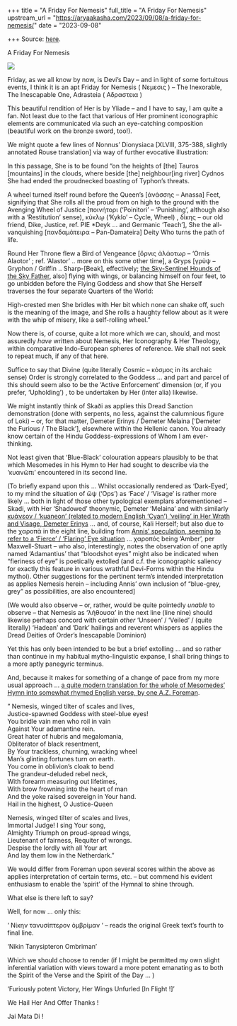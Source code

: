 +++
title = "A Friday For Nemesis"
full_title = "A Friday For Nemesis"
upstream_url = "https://aryaakasha.com/2023/09/08/a-friday-for-nemesis/"
date = "2023-09-08"

+++
Source: [here](https://aryaakasha.com/2023/09/08/a-friday-for-nemesis/).

A Friday For Nemesis

![](https://aryaakasha.files.wordpress.com/2023/09/nemesis-yliade.jpg?w=1024)

Friday, as we all know by now, is Devi’s Day – and in light of some fortuitous events, I think it is an apt Friday for Nemesis ( Νεμεσις ) – The Inexorable, The Inescapable One, Adrasteia ( Αδραστεια )

This beautiful rendition of Her is by Yliade – and I have to say, I am quite a fan. Not least due to the fact that various of Her prominent iconographic elements are communicated via such an eye-catching composition (beautiful work on the bronze sword, too!).

We might quote a few lines of Nonnus’ Dionysiaca \[XLVIII, 375-388, slightly annotated Rouse translation\] via way of further evocative illustration:

In this passage, She is to be found “on the heights of \[the\] Tauros \[mountains\] in the clouds, where beside \[the\] neighbour\[ing river\] Cydnos She had ended the proudnecked boasting of Typhon’s threats.

A wheel turned itself round before the Queen’s \[ἀνάσσης – Anassa\] Feet, signifying that She rolls all the proud from on high to the ground with the Avenging Wheel of Justice \[ποινήτορι (‘Poinitori’ – ‘Punishing’, although also with a ‘Restitution’ sense), κύκλῳ (‘Kyklo’ – Cycle, Wheel) , δίκης – our old friend, Dike, Justice, ref. PIE \*Deyk … and Germanic ‘Teach’\], She the all-vanquishing \[πανδαμάτειρα – Pan-Damateira\] Deity Who turns the path of life.

Round Her Throne flew a Bird of Vengeance \[ὄρνις ἀλάοτωρ – ‘Ornis Alaotor’ ; ref. ‘Alastor’ .. more on this some other time\], a Gryps \[γρὺψ – Gryphon / Griffin .. Sharp-\[Beak\], effectively; [the Sky-Sentinel Hounds of the Sky Father](https://aryaakasha.com/2020/08/19/the-gryphon-indo-european-guardian-of-the-golden-realm/), also\] flying with wings, or balancing himself on four feet, to go unbidden before the Flying Goddess and show that She Herself traverses the four separate Quarters of the World:

High-crested men She bridles with Her bit which none can shake off, such is the meaning of the image, and She rolls a haughty fellow about as it were with the whip of misery, like a self-rolling wheel.”

Now there is, of course, quite a lot more which we can, should, and most assuredly *have* written about Nemesis, Her Iconography & Her Theology, within comparative Indo-European spheres of reference. We shall not seek to repeat much, if any of that here.

Suffice to say that Divine (quite literally Cosmic – κόσμος in its archaic sense) Order is strongly correlated to the Goddess … and part and parcel of this should seem also to be the ‘Active Enforcement’ dimension (or, if you prefer, ‘Upholding’) , to be undertaken by Her (inter alia) likewise.

We might instantly think of Skaði as applies this Dread Sanction demonstration (done with serpents, no less, against the calumnious figure of Loki) – or, for that matter, Demeter Erinys / Demeter Melaina \[‘Demeter the Furious / The Black’\], elsewhere within the Hellenic canon. You already know certain of the Hindu Goddess-expressions of Whom I am ever-thinking.

Not least given that ‘Blue-Black’ colouration appears plausibly to be that which Mesomedes in his Hymn to Her had sought to describe via the ‘κυανῶπι’ encountered in its second line.

(To briefly expand upon this … Whilst occasionally rendered as ‘Dark-Eyed’, to my mind the situation of ὤψ (‘Ops’) as ‘Face’ / ‘Visage’ is rather more likely … both in light of those other typological exemplars aforementioned – Skadi, with Her ‘Shadowed’ theonymic, Demeter ‘Melaina’ and with similarly [κυάνεον / ‘kuaneon’ (related to modern English ‘Cyan’) ‘veiling’ in Her Wrath and Visage, Demeter Erinys](https://aryaakasha.com/2023/05/04/a-slightly-belated-beltane-commentary-with-additional-slavic-comparanda/) … and, of course, Kali Herself; but also due to the χαροπὰ in the eight line, building from [Annis’ speculation, seeming to refer to a ‘Fierce’ / ‘Flaring’ Eye situation](http://www.aoidoi.org/poets/mesomedes/meso-3.pdf) … χαροπός being ‘Amber’, per Maxwell-Stuart – who also, interestingly, notes the observation of one aptly named ‘Adamantius’ that “bloodshot eyes” might also be indicated when “fieriness of eye” is poetically extolled (and c.f. the iconographic saliency for exactly this feature in various wrathful Devi-Forms within the Hindu mythoi). Other suggestions for the pertinent term’s intended interpretation as applies Nemesis herein – including Annis’ own inclusion of “blue-grey, grey” as possibilities, are also encountered\]

(We would also observe – or, rather, would be quite pointedly *unable* to observe – that Nemesis as ‘λήθουσα’ in the next line (line nine) should likewise perhaps concord with certain *other* ‘Unseen’ / ‘Veiled’ / (quite literally) ‘Hadean’ and ‘Dark’ hailings and reverent whispers as applies the Dread Deities of Order’s Inescapable Dominion)

Yet this has only been intended to be but a brief extolling … and so rather than continue in my habitual mytho-linguistic expanse, I shall bring things to a more aptly panegyric terminus.

And, because it makes for something of a change of pace from my more usual approach … [a quite modern translation for the whole of Mesomedes’ Hymn into somewhat rhymed English verse, by one A.Z. Foreman](http://poemsintranslation.blogspot.com/2011/05/mesomedes-hymn-to-nemesis-from-greek.html).

” Nemesis, winged tilter of scales and lives,  
Justice-spawned Goddess with steel-blue eyes!  
You bridle vain men who roil in vain  
Against Your adamantine rein.  
Great hater of hubris and megalomania,  
Obliterator of black resentment,  
By Your trackless, churning, wracking wheel  
Man’s glinting fortunes turn on earth.  
You come in oblivion’s cloak to bend  
The grandeur-deluded rebel neck,  
With forearm measuring out lifetimes,  
With brow frowning into the heart of man  
And the yoke raised sovereign in Your hand.  
Hail in the highest, O Justice-Queen

Nemesis, winged tilter of scales and lives,  
Immortal Judge! I sing Your song,  
Almighty Triumph on proud-spread wings,  
Lieutenant of fairness, Requiter of wrongs.  
Despise the lordly with all Your art  
And lay them low in the Netherdark.”

We would differ from Foreman upon several scores within the above as applies interpretation of certain terms, etc. – but commend his evident enthusiasm to enable the ‘spirit’ of the Hymnal to shine through.

What else is there left to say?

Well, for now … only this:

‘ Νίκην τανυσίπτερον ὀμβρίμαν ‘ – reads the original Greek text’s fourth to final line.

‘Nikin Tanysipteron Ombriman’

Which we should choose to render (if I might be permitted my own slight inferential variation with views toward a more potent emanating as to both the Spirit of the Verse and the Spirit of the Day … )

‘Furiously potent Victory, Her Wings Unfurled \[In Flight !\]’

We Hail Her And Offer Thanks !

Jai Mata Di !
